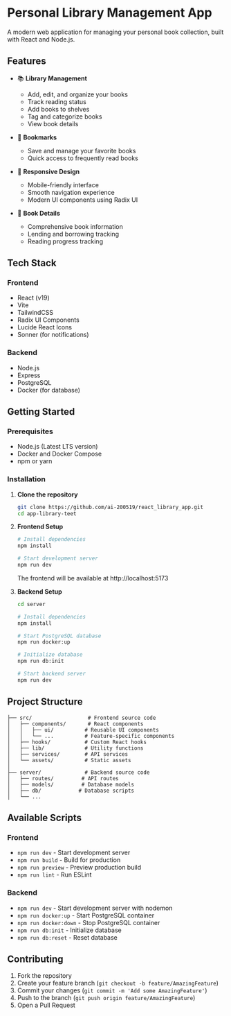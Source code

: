 # Personal Library Management App

A modern web application for managing your personal book collection, built with React and Node.js.

## Features

- 📚 **Library Management**
  - Add, edit, and organize your books
  - Track reading status
  - Add books to shelves
  - Tag and categorize books
  - View book details

- 🔖 **Bookmarks**
  - Save and manage your favorite books
  - Quick access to frequently read books

- 📱 **Responsive Design**
  - Mobile-friendly interface
  - Smooth navigation experience
  - Modern UI components using Radix UI

- 📖 **Book Details**
  - Comprehensive book information
  - Lending and borrowing tracking
  - Reading progress tracking

## Tech Stack

### Frontend
- React (v19)
- Vite
- TailwindCSS
- Radix UI Components
- Lucide React Icons
- Sonner (for notifications)

### Backend
- Node.js
- Express
- PostgreSQL
- Docker (for database)

## Getting Started

### Prerequisites
- Node.js (Latest LTS version)
- Docker and Docker Compose
- npm or yarn

### Installation

1. **Clone the repository**
   ```bash
   git clone https://github.com/ai-200519/react_library_app.git
   cd app-library-teet
   ```

2. **Frontend Setup**
   ```bash
   # Install dependencies
   npm install

   # Start development server
   npm run dev
   ```
   The frontend will be available at http://localhost:5173

3. **Backend Setup**
   ```bash
   cd server

   # Install dependencies
   npm install

   # Start PostgreSQL database
   npm run docker:up

   # Initialize database
   npm run db:init

   # Start backend server
   npm run dev
   ```

## Project Structure

```
├── src/                  # Frontend source code
│   ├── components/       # React components
│   │   ├── ui/          # Reusable UI components
│   │   └── ...          # Feature-specific components
│   ├── hooks/           # Custom React hooks
│   ├── lib/             # Utility functions
│   ├── services/        # API services
│   └── assets/          # Static assets
│
├── server/              # Backend source code
│   ├── routes/         # API routes
│   ├── models/         # Database models
│   ├── db/            # Database scripts
│   └── ...
```

## Available Scripts

### Frontend
- `npm run dev` - Start development server
- `npm run build` - Build for production
- `npm run preview` - Preview production build
- `npm run lint` - Run ESLint

### Backend
- `npm run dev` - Start development server with nodemon
- `npm run docker:up` - Start PostgreSQL container
- `npm run docker:down` - Stop PostgreSQL container
- `npm run db:init` - Initialize database
- `npm run db:reset` - Reset database

## Contributing

1. Fork the repository
2. Create your feature branch (`git checkout -b feature/AmazingFeature`)
3. Commit your changes (`git commit -m 'Add some AmazingFeature'`)
4. Push to the branch (`git push origin feature/AmazingFeature`)
5. Open a Pull Request
